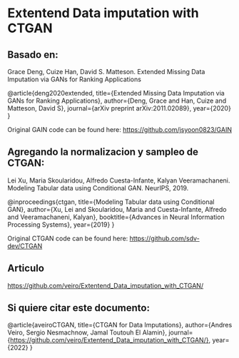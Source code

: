 # Extentend Data imputation with CTGAN

## Basado en:
Grace Deng, Cuize Han, David S. Matteson. Extended Missing Data Imputation via GANs for Ranking Applications

@article{deng2020extended, title={Extended Missing Data Imputation via GANs for Ranking Applications}, author={Deng, Grace and Han, Cuize and Matteson, David S}, journal={arXiv preprint arXiv:2011.02089}, year={2020} }

Original GAIN code can be found here: https://github.com/jsyoon0823/GAIN

## Agregando la normalizacion y sampleo de CTGAN:
Lei Xu, Maria Skoularidou, Alfredo Cuesta-Infante, Kalyan Veeramachaneni. Modeling Tabular data using Conditional GAN. NeurIPS, 2019.

@inproceedings{ctgan, title={Modeling Tabular data using Conditional GAN}, author={Xu, Lei and Skoularidou, Maria and Cuesta-Infante, Alfredo and Veeramachaneni, Kalyan}, booktitle={Advances in Neural Information Processing Systems}, year={2019} }

Original CTGAN code can be found here: https://github.com/sdv-dev/CTGAN

## Articulo

https://github.com/veiro/Extentend_Data_imputation_with_CTGAN/

## Si quiere citar este documento:
@article{aveiroCTGAN, title={CTGAN for Data Imputations}, author={Andres Veiro, Sergio Nesmachnow, Jamal Toutouh El Alamin}, journal={https://github.com/veiro/Extentend_Data_imputation_with_CTGAN/}, year={2022} }
